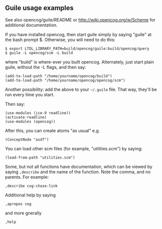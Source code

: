 Guile usage examples
--------------------

See also opencog/guile/README or http://wiki.opencog.org/w/Scheme
for additional documentation.

If you have installed opencog, then start guile simply by saying
"guile" at the bash prompt $.  Otherwise, you will need to do this:
```
$ export LTDL_LIBRARY_PATH=build/opencog/guile:build/opencog/query
$ guile -L opencog/scm -L build
```
where "build" is where-ever you built opencog. Alternately, just
start plain guile, without the -L flags, and then say:

```
(add-to-load-path "/home/yourname/opencog/build")
(add-to-load-path "/home/yourname/opencog/opencog/scm")
```
Another possibility: add the above to your `~/.guile` file.  That way,
they'll be run every time you start.

Then say:
```
(use-modules (ice-9 readline))
(activate-readline)
(use-modules (opencog))
```

After this, you can create atoms "as usual" e.g.
```
(ConceptNode "asdf")
```

You can load other scm files (for example, "utilities.scm") by saying:

```
(load-from-path "utilities.scm")
```

Some, but not all functions have documentation, which can be viewed by
saying `,describe` and the name of the function.  Note the comma, and no
parents.  For example:
```
,describe cog-chase-link
```
Additional help by saying 
```
,apropos cog
```
and more gnerally
```
,help
```
